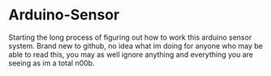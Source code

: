 # Arduino-Sensor

Starting the long process of figuring out how to work this arduino sensor system. Brand new to github, no idea what im doing
for anyone who may be able to read this, you may as well ignore anything and everything you are seeing as im a total n00b.

